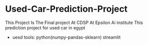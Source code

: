 # Used-Car-Prediction-Project 
This Project Is The Final project At CDSP At Epsilon Ai institute
This prediction project for used car in egypt
- uesd tools:
python(numpy-pandas-sklearn)
streamlit
